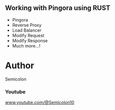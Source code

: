 

## Working with Pingora using RUST

- Pingora
- Reverse Proxy
- Load Balancer
- Modify Request
- Modify Response
- Much more...!

# Author
Semicolon

### Youtube

www.youtube.com/@Semicolon10
